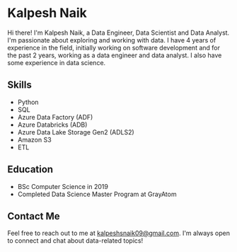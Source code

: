# Kalpesh Naik

Hi there! I'm Kalpesh Naik, a Data Engineer, Data Scientist and Data Analyst. I'm passionate about exploring and working with data. I have 4 years of experience in the field, initially working on software development and for the past 2 years, working as a data engineer and data analyst. I also have some experience in data science.

## Skills
- Python
- SQL
- Azure Data Factory (ADF)
- Azure Databricks (ADB)
- Azure Data Lake Storage Gen2 (ADLS2)
- Amazon S3
- ETL

## Education
- BSc Computer Science in 2019
- Completed Data Science Master Program at GrayAtom

## Contact Me
Feel free to reach out to me at [kalpeshsnaik09@gmail.com](mailto:kalpeshsnaik09@gmail.com). I'm always open to connect and chat about data-related topics!
